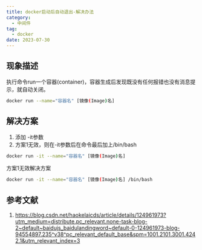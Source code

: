 ```yaml
---
title: docker启动后自动退出-解决办法
category:
  - 中间件
tag:
  - docker
date: 2023-07-30
---
```


<!-- more -->

## 现象描述
执行命令run一个容器(container)，容器生成后发现既没有任何报错也没有消息提示，就自动关闭。
```bash
docker run --name="容器名" [镜像(Image)名] 
```

## 解决方案
1. 添加 -it参数
2. 方案1无效，则在-it参数后在命令最后加上/bin/bash
```bash
docker run -it --name="容器名" [镜像(Image)名]
```

方案1无效解决方案
```bash
docker run -it --name="容器名" [镜像(Image)名] /bin/bash
```

## 参考文献
1. https://blog.csdn.net/haokelaicds/article/details/124961973?utm_medium=distribute.pc_relevant.none-task-blog-2~default~baidujs_baidulandingword~default-0-124961973-blog-94554897.235^v38^pc_relevant_default_base&spm=1001.2101.3001.4242.1&utm_relevant_index=3
